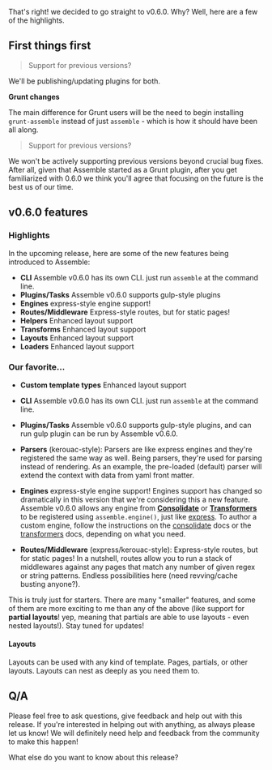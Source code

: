 That's right! we decided to go straight to v0.6.0. Why? Well, here are a few of the highlights.

## First things first

> Support for previous versions?

We'll be publishing/updating plugins for both.

**Grunt changes**

The main difference for Grunt users will be the need to begin installing `grunt-assemble` instead of just `assemble` - which is how it should have been all along.

> Support for previous versions?

We won't be actively supporting previous versions beyond crucial bug fixes. After all, given that Assemble started as a Grunt plugin, after you get familiarized with 0.6.0 we think you'll agree that focusing on the future is the best us of our time.

## v0.6.0 features

### Highlights

In the upcoming release, here are some of the new features being introduced to Assemble:

  - **CLI** Assemble v0.6.0 has its own CLI. just run `assemble` at the command line.
  - **Plugins/Tasks** Assemble v0.6.0 supports gulp-style plugins
  - **Engines** express-style engine support!
  - **Routes/Middleware** Express-style routes, but for static pages!
  - **Helpers** Enhanced layout support
  - **Transforms** Enhanced layout support
  - **Layouts** Enhanced layout support
  - **Loaders** Enhanced layout support

### Our favorite...

  - **Custom template types** Enhanced layout support



  - **CLI** Assemble v0.6.0 has its own CLI. just run `assemble` at the command line.
  - **Plugins/Tasks** Assemble v0.6.0 supports gulp-style plugins, and can run gulp plugin can be run by Assemble v0.6.0.
  - **Parsers** (kerouac-style): Parsers are like express engines and they're registered the same way as well. Being parsers, they're used for parsing instead of rendering. As an example, the pre-loaded (default) parser will extend the context with data from yaml front matter.
  - **Engines** express-style engine support! Engines support has changed so dramatically in this version that we're considering this a new feature. Assemble v0.6.0 allows any engine from **[Consolidate](https://github.com/visionmedia/consolidate.js)** or **[Transformers](https://github.com/ForbesLindesay/transformers)** to be registered using `assemble.engine()`, just like [express](http://expressjs.com/4x/api.html#app.engine). To author a custom engine, follow the instructions on the [consolidate](https://github.com/visionmedia/consolidate.js) docs or the [transformers](https://github.com/ForbesLindesay/transformers) docs, depending on what you need.
  - **Routes/Middleware** (express/kerouac-style): Express-style routes, but for static pages! In a nutshell, routes allow you to run a stack of middlewares against any pages that match any number of given regex or string patterns. Endless possibilities here (need revving/cache busting anyone?).

This is truly just for starters. There are many "smaller" features, and some of them are more exciting to me than any of the above (like support for **partial layouts**! yep, meaning that partials are able to use layouts - even nested layouts!). Stay tuned for updates!


#### Layouts

Layouts can be used with any kind of template. Pages, partials, or other layouts. Layouts can nest as deeply as you need them to.

## Q/A

Please feel free to ask questions, give feedback and help out with this release. If you're interested in helping out with anything, as always please let us know! We will definitely need help and feedback from the community to make this happen!

What else do you want to know about this release?